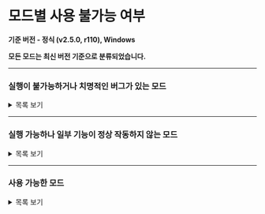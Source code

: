 # 모드별 사용 불가능 여부

**기준 버전 - 정식 (v2.5.0, r110), Windows**

**모든 모드는 최신 버전 기준으로 분류되었습니다.**

---

### 실행이 불가능하거나 치명적인 버그가 있는 모드
<details>
  <summary>목록 보기</summary>
  
  * ProgressDisplayer
  * MagicShapeMultiply
  * PrograssBar
</details>

---

### 실행 가능하나 일부 기능이 정상 작동하지 않는 모드
<details>
  <summary>목록 보기</summary>
  
  * Editor+ Reborn
  * JudgeTextBeautifier
  * NoCameraStop
  * RelativeFreeAngle
  * PlanetTweaks
</details>

---

### 사용 가능한 모드
<details>
  <summary>목록 보기</summary>
  
  * AdofaiTweaks
  * Overlayer
  * BackToThePast
  * CustomDeathMassage
  * DesynkFix
  * DetailRP
  * ErrorDetector
  * KeyViewer
  * Localizations
  * MusicTimestamp
  * RainingKeys
  * ShowBPM
  * ShowVFXs
  * TileCount
  * DLC 대화창 디자인 바꿔주는 모드
  * EmulateSpecialday
  * FaceLock
  * MinesweeperFlag
  * NoTileDot
  * AdofaiExtension
  * AutoUpdate
  * EditorTagLib
  * YoutubeStream
</details>
